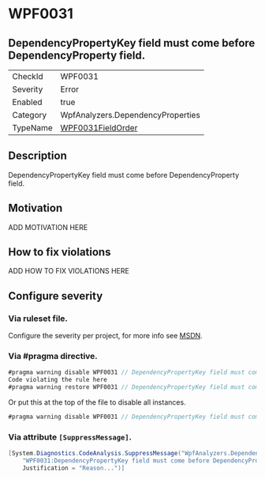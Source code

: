 # WPF0031
## DependencyPropertyKey field must come before DependencyProperty field.

<!-- start generated table -->
<table>
<tr>
  <td>CheckId</td>
  <td>WPF0031</td>
</tr>
<tr>
  <td>Severity</td>
  <td>Error</td>
</tr>
<tr>
  <td>Enabled</td>
  <td>true</td>
</tr>
<tr>
  <td>Category</td>
  <td>WpfAnalyzers.DependencyProperties</td>
</tr>
<tr>
  <td>TypeName</td>
  <td><a href="https://github.com/DotNetAnalyzers/WpfAnalyzers/blob/master/WpfAnalyzers.Analyzers/WPF0031FieldOrder.cs">WPF0031FieldOrder</a></td>
</tr>
</table>
<!-- end generated table -->

## Description

DependencyPropertyKey field must come before DependencyProperty field.

## Motivation

ADD MOTIVATION HERE

## How to fix violations

ADD HOW TO FIX VIOLATIONS HERE

<!-- start generated config severity -->
## Configure severity

### Via ruleset file.

Configure the severity per project, for more info see [MSDN](https://msdn.microsoft.com/en-us/library/dd264949.aspx).

### Via #pragma directive.
```C#
#pragma warning disable WPF0031 // DependencyPropertyKey field must come before DependencyProperty field.
Code violating the rule here
#pragma warning restore WPF0031 // DependencyPropertyKey field must come before DependencyProperty field.
```

Or put this at the top of the file to disable all instances.
```C#
#pragma warning disable WPF0031 // DependencyPropertyKey field must come before DependencyProperty field.
```

### Via attribute `[SuppressMessage]`.

```C#
[System.Diagnostics.CodeAnalysis.SuppressMessage("WpfAnalyzers.DependencyProperties", 
    "WPF0031:DependencyPropertyKey field must come before DependencyProperty field.", 
    Justification = "Reason...")]
```
<!-- end generated config severity -->